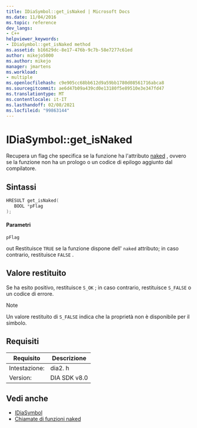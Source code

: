```yaml
---
title: IDiaSymbol::get_isNaked | Microsoft Docs
ms.date: 11/04/2016
ms.topic: reference
dev_langs:
- C++
helpviewer_keywords:
- IDiaSymbol::get_isNaked method
ms.assetid: b16629dc-8e17-476b-9c7b-58e7277c61ed
author: mikejo5000
ms.author: mikejo
manager: jmartens
ms.workload:
- multiple
ms.openlocfilehash: c9e905cc68bb612d9a59bb1780d08561716abca8
ms.sourcegitcommit: ae6d47b09a439cd0e13180f5e89510e3e347fd47
ms.translationtype: MT
ms.contentlocale: it-IT
ms.lasthandoff: 02/08/2021
ms.locfileid: "99863144"
---
```

# <a name="idiasymbolget_isnaked"></a>IDiaSymbol::get_isNaked
Recupera un flag che specifica se la funzione ha l'attributo [naked](/cpp/cpp/naked-cpp) , ovvero se la funzione non ha un prologo o un codice di epilogo aggiunto dal compilatore.

## <a name="syntax"></a>Sintassi

```C++
HRESULT get_isNaked(
   BOOL *pFlag
);
```

#### <a name="parameters"></a>Parametri
 `pFlag`

out Restituisce `TRUE` se la funzione dispone dell' `naked` attributo; in caso contrario, restituisce `FALSE` .

## <a name="return-value"></a>Valore restituito
 Se ha esito positivo, restituisce `S_OK` ; in caso contrario, restituisce `S_FALSE` o un codice di errore.

> [!NOTE]
> Un valore restituito di `S_FALSE` indica che la proprietà non è disponibile per il simbolo.

## <a name="requirements"></a>Requisiti

|Requisito|Descrizione|
|-----------------|-----------------|
|Intestazione:|dia2. h|
|Version:|DIA SDK v8.0|

## <a name="see-also"></a>Vedi anche
- [IDiaSymbol](../../debugger/debug-interface-access/idiasymbol.md)
- [Chiamate di funzioni naked](/cpp/cpp/naked-function-calls)